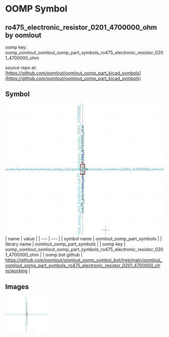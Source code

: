 # OOMP Symbol  
## ro475_electronic_resistor_0201_4700000_ohm  by oomlout  
  
oomp key: oomp_oomlout_oomlout_oomp_part_symbols_ro475_electronic_resistor_0201_4700000_ohm  
  
source repo at: [https://github.com/oomlout/oomlout_oomp_part_kicad_symbols](https://github.com/oomlout/oomlout_oomp_part_kicad_symbols)  
## Symbol  
  
[![working.png](working_600.png)](working.png)  
| name | value | 
| --- | --- | 
| symbol name | oomlout_oomp_part_symbols | 
| library name | oomlout_oomp_part_symbols | 
| oomp key | oomp_oomlout_oomlout_oomp_part_symbols_ro475_electronic_resistor_0201_4700000_ohm | 
| oomp bot github | https://github.com/oomlout/oomlout_oomp_symbol_bot/tree/main/oomlout_oomlout_oomp_part_symbols_ro475_electronic_resistor_0201_4700000_ohm/working | 
## Images  
  
[![working.png](working_140.png)](working.png)  
